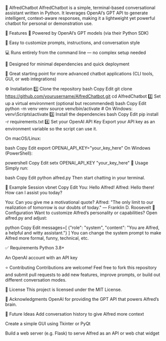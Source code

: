 🧠 AlfredChatbot
AlfredChatbot is a simple, terminal-based conversational assistant written in Python. It leverages OpenAI’s GPT API to generate intelligent, context-aware responses, making it a lightweight yet powerful chatbot for personal or demonstration use.

🚀 Features
🤖 Powered by OpenAI’s GPT models (via their Python SDK)

📝 Easy to customize prompts, instructions, and conversation style

💻 Runs entirely from the command line — no complex setup needed

🔌 Designed for minimal dependencies and quick deployment

🌱 Great starting point for more advanced chatbot applications (CLI tools, GUI, or web integrations)

⚙️ Installation
1️⃣ Clone the repository
bash
Copy
Edit
git clone https://github.com/yourusername/AlfredChatbot.git
cd AlfredChatbot
2️⃣ Set up a virtual environment (optional but recommended)
bash
Copy
Edit
python -m venv venv
source venv/bin/activate    # On Windows: venv\Scripts\activate
3️⃣ Install the dependencies
bash
Copy
Edit
pip install -r requirements.txt
4️⃣ Set your OpenAI API Key
Export your API key as an environment variable so the script can use it.

On macOS/Linux:

bash
Copy
Edit
export OPENAI_API_KEY="your_key_here"
On Windows (PowerShell):

powershell
Copy
Edit
setx OPENAI_API_KEY "your_key_here"
🚀 Usage
Simply run:

bash
Copy
Edit
python alfred.py
Then start chatting in your terminal.

💬 Example Session
vbnet
Copy
Edit
You: Hello Alfred!
Alfred: Hello there! How can I assist you today?

You: Can you give me a motivational quote?
Alfred: "The only limit to our realization of tomorrow is our doubts of today." — Franklin D. Roosevelt
🔧 Configuration
Want to customize Alfred’s personality or capabilities?
Open alfred.py and adjust:

python
Copy
Edit
messages=[
    {"role": "system", "content": "You are Alfred, a helpful and witty assistant."}
]
You can change the system prompt to make Alfred more formal, funny, technical, etc.

✅ Requirements
Python 3.8+

An OpenAI account with an API key

⭐ Contributing
Contributions are welcome!
Feel free to fork this repository and submit pull requests to add new features, improve prompts, or build out different conversation modes.

📜 License
This project is licensed under the MIT License.

🤝 Acknowledgments
OpenAI for providing the GPT API that powers Alfred’s brain.

🚀 Future Ideas
Add conversation history to give Alfred more context

Create a simple GUI using Tkinter or PyQt

Build a web server (e.g. Flask) to serve Alfred as an API or web chat widget


